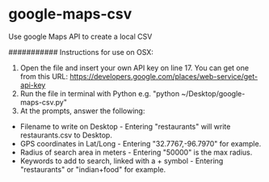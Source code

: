 # google-maps-csv
Use google Maps API to create a local CSV

########### Instructions for use on OSX:

1. Open the file and insert your own API key on line 17. You can get one from this URL: https://developers.google.com/places/web-service/get-api-key
2. Run the file in terminal with Python e.g. "python ~/Desktop/google-maps-csv.py"
3. At the prompts, answer the following:
* Filename to write on Desktop - Entering "restaurants" will write restaurants.csv to Desktop.
* GPS coordinates in Lat/Long - Entering "32.7767,-96.7970" for example.
* Radius of search area in meters - Entering "50000" is the max radius.
* Keywords to add to search, linked with a + symbol - Entering "restaurants" or "indian+food" for example.
